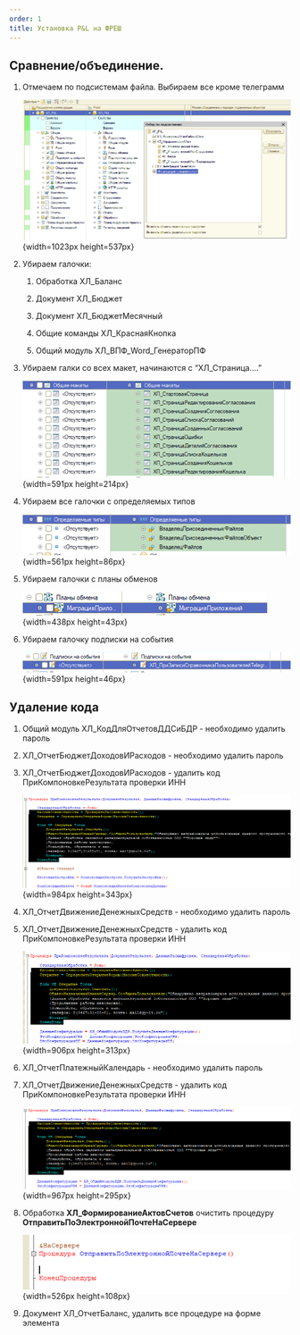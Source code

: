 ```yaml
---
order: 1
title: Установка P&L на ФРЕШ
---
```


## Сравнение/объединение.

1. Отмечаем по подсистемам файла. Выбираем все кроме телеграмм

   ![](./ustanovka-p-l-na-fresh.png){width=1023px height=537px}

2. Убираем галочки:

   1. Обработка ХЛ\_Баланс

   2. Документ ХЛ\_Бюджет

   3. Документ ХЛ\_БюджетМесячный

   4. Общие команды ХЛ\_КраснаяКнопка

   5. Общий модуль ХЛ\_ВПФ\_Word\_ГенераторПФ							

   

3. Убираем галки со всех макет, начинаются с “ХЛ\_Страница….”

   ![](./ustanovka-p-l-na-fresh-2.png){width=591px height=214px}

    

4. Убираем все галочки с определяемых типов

   ![](./ustanovka-p-l-na-fresh-3.png){width=561px height=86px}

5. Убираем галочки с планы обменов

   ![](./ustanovka-p-l-na-fresh-4.png){width=438px height=43px}

6. Убираем галочку подписки на события

   ![](./ustanovka-p-l-na-fresh-5.png){width=591px height=46px}



## Удаление кода

1. Общий модуль ХЛ\_КодДляОтчетовДДСиБДР - необходимо удалить пароль

2. ХЛ\_ОтчетБюджетДоходовИРасходов - необходимо удалить пароль

3. ХЛ\_ОтчетБюджетДоходовИРасходов - удалить код ПриКомпоновкеРезультата проверки ИНН

   ![](./ustanovka-p-l-na-fresh-6.png){width=984px height=343px}

   

4. ХЛ\_ОтчетДвижениеДенежныхСредств - необходимо удалить пароль

5. ХЛ\_ОтчетДвижениеДенежныхСредств - удалить код ПриКомпоновкеРезультата проверки ИНН

   ![](./ustanovka-p-l-na-fresh-7.png){width=906px height=313px}

   

6. ХЛ\_ОтчетПлатежныйКалендарь - необходимо удалить пароль

7. ХЛ\_ОтчетДвижениеДенежныхСредств - удалить код ПриКомпоновкеРезультата проверки ИНН

   ![](./ustanovka-p-l-na-fresh-8.png){width=967px height=295px}

8. Обработка 	**ХЛ\_ФормированиеАктовСчетов** очистить процедуру **ОтправитьПоЭлектроннойПочтеНаСервере**

   ![](./ustanovka-p-l-na-fresh-9.png){width=526px height=108px}

9. Документ ХЛ\_ОтчетБаланс, удалить все процедуре на форме элемента


